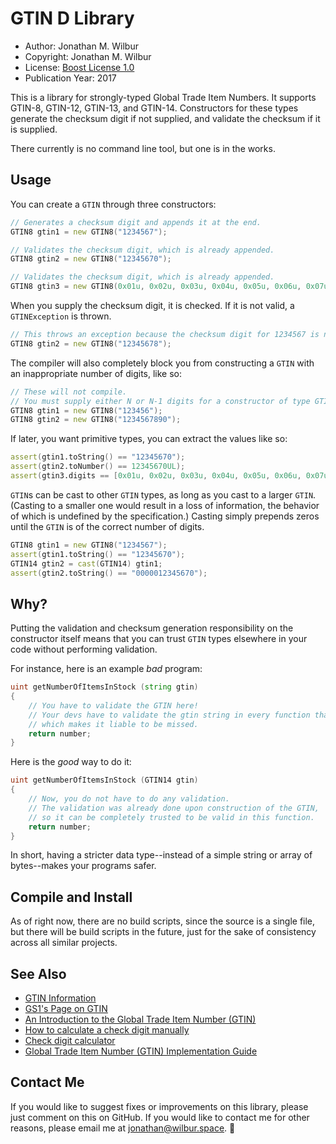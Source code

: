 # GTIN D Library

* Author: Jonathan M. Wilbur
* Copyright: Jonathan M. Wilbur
* License: [Boost License 1.0](http://www.boost.org/LICENSE_1_0.txt)
* Publication Year: 2017

This is a library for strongly-typed Global Trade Item Numbers. It supports
GTIN-8, GTIN-12, GTIN-13, and GTIN-14. Constructors for these types generate 
the checksum digit if not supplied, and validate the checksum if it is supplied.

There currently is no command line tool, but one is in the works.

## Usage

You can create a `GTIN` through three constructors:

```d
// Generates a checksum digit and appends it at the end.
GTIN8 gtin1 = new GTIN8("1234567");

// Validates the checksum digit, which is already appended.
GTIN8 gtin2 = new GTIN8("12345670");

// Validates the checksum digit, which is already appended.
GTIN8 gtin3 = new GTIN8(0x01u, 0x02u, 0x03u, 0x04u, 0x05u, 0x06u, 0x07u, 0x00u);
```

When you supply the checksum digit, it is checked. If it is not valid, a
`GTINException` is thrown.

```d
// This throws an exception because the checksum digit for 1234567 is not 8.
GTIN8 gtin2 = new GTIN8("12345678");
```

The compiler will also completely block you from constructing a `GTIN` with an
inappropriate number of digits, like so:

```d
// These will not compile.
// You must supply either N or N-1 digits for a constructor of type GTIN-N.
GTIN8 gtin1 = new GTIN8("123456");
GTIN8 gtin2 = new GTIN8("1234567890");
```

If later, you want primitive types, you can extract the values like so:

```d
assert(gtin1.toString() == "12345670");
assert(gtin2.toNumber() == 12345670UL);
assert(gtin3.digits == [0x01u, 0x02u, 0x03u, 0x04u, 0x05u, 0x06u, 0x07u, 0x00u]);
```

`GTIN`s can be cast to other `GTIN` types, as long as you cast to a larger `GTIN`.
(Casting to a smaller one would result in a loss of information, the behavior of
which is undefined by the specification.) Casting simply prepends zeros until the
`GTIN` is of the correct number of digits.

```d
GTIN8 gtin1 = new GTIN8("1234567");
assert(gtin1.toString() == "12345670");
GTIN14 gtin2 = cast(GTIN14) gtin1;
assert(gtin2.toString() == "0000012345670");
```

## Why?

Putting the validation and checksum generation responsibility on the constructor
itself means that you can trust `GTIN` types elsewhere in your code without 
performing validation.

For instance, here is an example *bad* program:

```d
uint getNumberOfItemsInStock (string gtin)
{
    // You have to validate the GTIN here!
    // Your devs have to validate the gtin string in every function that uses it,
    // which makes it liable to be missed.
    return number;
}
```

Here is the *good* way to do it:

```d
uint getNumberOfItemsInStock (GTIN14 gtin)
{
    // Now, you do not have to do any validation.
    // The validation was already done upon construction of the GTIN,
    // so it can be completely trusted to be valid in this function.
    return number;
}
```

In short, having a stricter data type--instead of a simple string or array of bytes--makes your programs safer.

## Compile and Install

As of right now, there are no build scripts, since the source is a single file,
but there will be build scripts in the future, just for the sake of consistency
across all similar projects.

## See Also

* [GTIN Information](http://www.gtin.info/)
* [GS1's Page on GTIN](https://www.gs1.org/gtin)
* [An Introduction to the Global Trade Item Number (GTIN)](https://gs1us.org/DesktopModules/Bring2mind/DMX/Download.aspx?Command=Core_Download&EntryId=174)
* [How to calculate a check digit manually](https://www.gs1.org/how-calculate-check-digit-manually)
* [Check digit calculator](https://www.gs1.org/check-digit-calculator)
* [Global Trade Item Number (GTIN) Implementation Guide](http://www.entmerch.org/programsinitiatives/packaging-labeling-and-edi/gtin-implementation-guide.pdf)

## Contact Me

If you would like to suggest fixes or improvements on this library, please just
comment on this on GitHub. If you would like to contact me for other reasons,
please email me at [jonathan@wilbur.space](mailto:jonathan@wilbur.space). :boar: